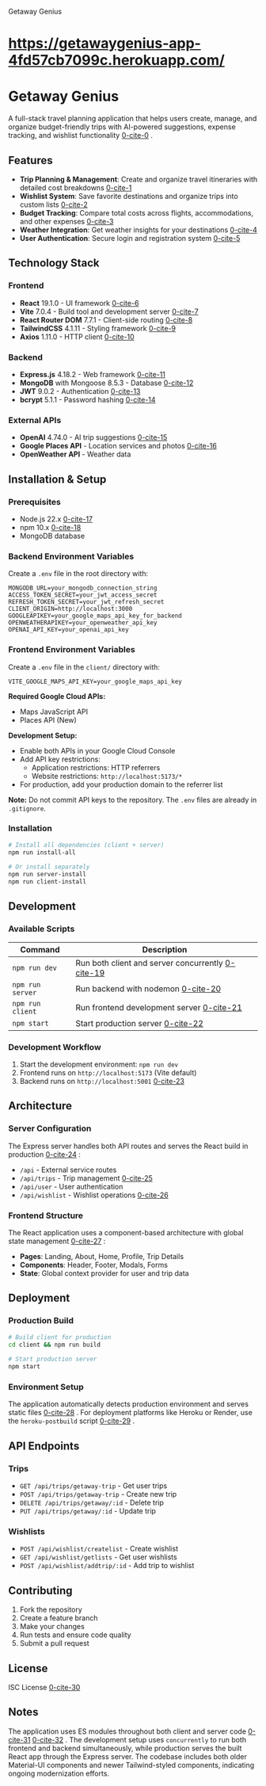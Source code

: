 
Getaway Genius

# https://getawaygenius-app-4fd57cb7099c.herokuapp.com/

# Getaway Genius  
  
A full-stack travel planning application that helps users create, manage, and organize budget-friendly trips with AI-powered suggestions, expense tracking, and wishlist functionality [0-cite-0](#0-cite-0) .  
  
## Features  
  
- **Trip Planning & Management**: Create and organize travel itineraries with detailed cost breakdowns [0-cite-1](#0-cite-1)   
- **Wishlist System**: Save favorite destinations and organize trips into custom lists [0-cite-2](#0-cite-2)   
- **Budget Tracking**: Compare total costs across flights, accommodations, and other expenses [0-cite-3](#0-cite-3)   
- **Weather Integration**: Get weather insights for your destinations [0-cite-4](#0-cite-4)   
- **User Authentication**: Secure login and registration system [0-cite-5](#0-cite-5)   
  
## Technology Stack  
  
### Frontend  
- **React** 19.1.0 - UI framework [0-cite-6](#0-cite-6)   
- **Vite** 7.0.4 - Build tool and development server [0-cite-7](#0-cite-7)   
- **React Router DOM** 7.7.1 - Client-side routing [0-cite-8](#0-cite-8)   
- **TailwindCSS** 4.1.11 - Styling framework [0-cite-9](#0-cite-9)   
- **Axios** 1.11.0 - HTTP client [0-cite-10](#0-cite-10)   
  
### Backend  
- **Express.js** 4.18.2 - Web framework [0-cite-11](#0-cite-11)   
- **MongoDB** with Mongoose 8.5.3 - Database [0-cite-12](#0-cite-12)   
- **JWT** 9.0.2 - Authentication [0-cite-13](#0-cite-13)   
- **bcrypt** 5.1.1 - Password hashing [0-cite-14](#0-cite-14)   
  
### External APIs  
- **OpenAI** 4.74.0 - AI trip suggestions [0-cite-15](#0-cite-15)   
- **Google Places API** - Location services and photos [0-cite-16](#0-cite-16)   
- **OpenWeather API** - Weather data <cite />  
  
## Installation & Setup  
  
### Prerequisites  
- Node.js 22.x [0-cite-17](#0-cite-17)   
- npm 10.x [0-cite-18](#0-cite-18)   
- MongoDB database  
  
### Backend Environment Variables  
Create a `.env` file in the root directory with:  
```  
MONGODB_URL=your_mongodb_connection_string  
ACCESS_TOKEN_SECRET=your_jwt_access_secret  
REFRESH_TOKEN_SECRET=your_jwt_refresh_secret  
CLIENT_ORIGIN=http://localhost:3000  
GOOGLEAPIKEY=your_google_maps_api_key_for_backend  
OPENWEATHERAPIKEY=your_openweather_api_key  
OPENAI_API_KEY=your_openai_api_key  
```

### Frontend Environment Variables  
Create a `.env` file in the `client/` directory with:  
```  
VITE_GOOGLE_MAPS_API_KEY=your_google_maps_api_key  
```  

**Required Google Cloud APIs:**  
- Maps JavaScript API  
- Places API (New)  

**Development Setup:**  
- Enable both APIs in your Google Cloud Console  
- Add API key restrictions:  
  - Application restrictions: HTTP referrers  
  - Website restrictions: `http://localhost:5173/*`  
- For production, add your production domain to the referrer list  

**Note:** Do not commit API keys to the repository. The `.env` files are already in `.gitignore`.  
  
### Installation  
```bash  
# Install all dependencies (client + server)  
npm run install-all  
  
# Or install separately  
npm run server-install  
npm run client-install  
```  
  
## Development  
  
### Available Scripts  
  
| Command | Description |  
|---------|-------------|  
| `npm run dev` | Run both client and server concurrently [0-cite-19](#0-cite-19)  |  
| `npm run server` | Run backend with nodemon [0-cite-20](#0-cite-20)  |  
| `npm run client` | Run frontend development server [0-cite-21](#0-cite-21)  |  
| `npm start` | Start production server [0-cite-22](#0-cite-22)  |  
  
### Development Workflow  
1. Start the development environment: `npm run dev`  
2. Frontend runs on `http://localhost:5173` (Vite default)  
3. Backend runs on `http://localhost:5001` [0-cite-23](#0-cite-23)   
  
## Architecture  
  
### Server Configuration  
The Express server handles both API routes and serves the React build in production [0-cite-24](#0-cite-24) :  
  
- `/api` - External service routes  
- `/api/trips` - Trip management [0-cite-25](#0-cite-25)   
- `/api/user` - User authentication  
- `/api/wishlist` - Wishlist operations [0-cite-26](#0-cite-26)   
  
### Frontend Structure  
The React application uses a component-based architecture with global state management [0-cite-27](#0-cite-27) :  
  
- **Pages**: Landing, About, Home, Profile, Trip Details  
- **Components**: Header, Footer, Modals, Forms  
- **State**: Global context provider for user and trip data  
  
## Deployment  
  
### Production Build  
```bash  
# Build client for production  
cd client && npm run build  
  
# Start production server  
npm start  
```  
  
### Environment Setup  
The application automatically detects production environment and serves static files [0-cite-28](#0-cite-28) . For deployment platforms like Heroku or Render, use the `heroku-postbuild` script [0-cite-29](#0-cite-29) .  
  
## API Endpoints  
  
### Trips  
- `GET /api/trips/getaway-trip` - Get user trips  
- `POST /api/trips/getaway-trip` - Create new trip  
- `DELETE /api/trips/getaway/:id` - Delete trip  
- `PUT /api/trips/getaway/:id` - Update trip  
  
### Wishlists  
- `POST /api/wishlist/createlist` - Create wishlist  
- `GET /api/wishlist/getlists` - Get user wishlists  
- `POST /api/wishlist/addtrip/:id` - Add trip to wishlist  
  
## Contributing  
  
1. Fork the repository  
2. Create a feature branch  
3. Make your changes  
4. Run tests and ensure code quality  
5. Submit a pull request  
  
## License  
  
ISC License [0-cite-30](#0-cite-30)   
  
## Notes  
  
The application uses ES modules throughout both client and server code [0-cite-31](#0-cite-31) [0-cite-32](#0-cite-32) . The development setup uses `concurrently` to run both frontend and backend simultaneously, while production serves the built React app through the Express server. The codebase includes both older Material-UI components and newer Tailwind-styled components, indicating ongoing modernization efforts.    
